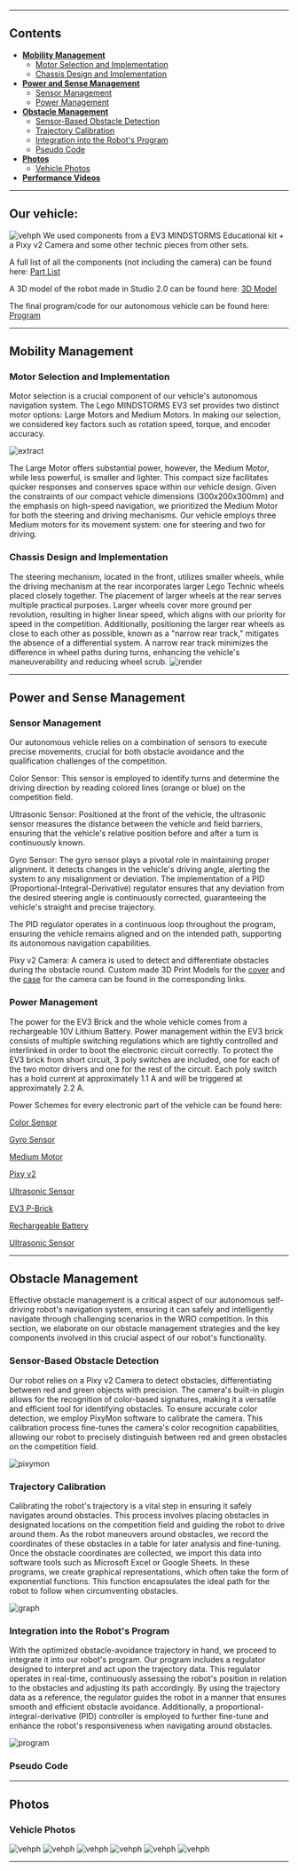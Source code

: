 
***

## Contents

* [**Mobility Management**](#mobility-management)
  * [Motor Selection and Implementation](#motor-selection-and-implementation)
  * [Chassis Design and Implementation](#chassis-design-and-implementation)
* [**Power and Sense Management**](#power-and-sense-management)
  * [Sensor Management](#sensor-management)
  * [Power Management](#power-management)
* [**Obstacle Management**](#obstacle-management)
  * [Sensor-Based Obstacle Detection](#Sensor-Based-Obstacle-Detection)
  * [Trajectory Calibration](#trajectory-calibration)
  * [Integration into the Robot's Program](#Integration-into-the-Robot's-Program)
  * [Pseudo Code](#pseudo-code)
* [**Photos**](#photos)
  * [Vehicle Photos](#vehicle-photos)
* [**Performance Videos**](#performance-videos)

***
## Our vehicle: 
![vehph](./v-photos/Car_components.PNG)
We used components from a EV3 MINDSTORMS Educational kit + a Pixy v2 Camera and some other technic pieces from other sets. 

A full list of all the components (not including the camera) can be found here: [Part List](models/part-list.pdf)

A 3D model of the robot made in Studio 2.0 can be found here: [3D Model](models/FE-Robot.io)

The final program/code for our autonomous vehicle can be found here: [Program](src/FE_INTERNATIONAL.ev3)
***

## Mobility Management

### Motor Selection and Implementation

Motor selection is a crucial component of our vehicle's autonomous navigation system. The Lego MINDSTORMS EV3 set provides two distinct motor options: Large Motors and Medium Motors. In making our selection, we considered key factors such as rotation speed, torque, and encoder accuracy.

![extract](./images/text.png)

The Large Motor offers substantial power, however, the Medium Motor, while less powerful, is smaller and lighter. This compact size facilitates quicker responses and conserves space within our vehicle design.
Given the constraints of our compact vehicle dimensions (300x200x300mm) and the emphasis on high-speed navigation, we prioritized the Medium Motor for both the steering and driving mechanisms. Our vehicle employs three Medium motors for its movement system: one for steering and two for driving.

### Chassis Design and Implementation

The steering mechanism, located in the front, utilizes smaller wheels, while the driving mechanism at the rear incorporates larger Lego Technic wheels placed closely together.
The placement of larger wheels at the rear serves multiple practical purposes. Larger wheels cover more ground per revolution, resulting in higher linear speed, which aligns with our priority for speed in the competition. Additionally, positioning the larger rear wheels as close to each other as possible, known as a "narrow rear track," mitigates the absence of a differential system. A narrow rear track minimizes the difference in wheel paths during turns, enhancing the vehicle's maneuverability and reducing wheel scrub.
![render](./v-photos/robot.render.jpeg)
***

## Power and Sense Management

### Sensor Management

Our autonomous vehicle relies on a combination of sensors to execute precise movements, crucial for both obstacle avoidance and the qualification challenges of the competition.

Color Sensor: This sensor is employed to identify turns and determine the driving direction by reading colored lines (orange or blue) on the competition field.

Ultrasonic Sensor: Positioned at the front of the vehicle, the ultrasonic sensor measures the distance between the vehicle and field barriers, ensuring that the vehicle's relative position before and after a turn is continuously known.

Gyro Sensor: The gyro sensor plays a pivotal role in maintaining proper alignment. It detects changes in the vehicle's driving angle, alerting the system to any misalignment or deviation. The implementation of a PID (Proportional-Integral-Derivative) regulator ensures that any deviation from the desired steering angle is continuously corrected, guaranteeing the vehicle's straight and precise trajectory.

The PID regulator operates in a continuous loop throughout the program, ensuring the vehicle remains aligned and on the intended path, supporting its autonomous navigation capabilities.

Pixy v2 Camera: A camera is used to detect and differentiate obstacles during the obstacle round. Custom made 3D Print Models for the [cover](models/pixy_2_cover.stl) and the [case](models/pixy_2_case.stl) for the camera can be found in the corresponding links.

### Power Management
The power for the EV3 Brick and the whole vehicle comes from a rechargeable 10V Lithium Battery. Power management within the EV3 brick consists of multiple switching regulations which are tightly controlled and interlinked in order to boot the electronic circuit correctly.
To protect the EV3 brick from short circuit, 3 poly switches are included, one for each of the two motor drivers and one for the rest of the circuit. Each poly switch has a hold current at approximately 1.1 A and will be triggered at approximately 2.2 A.

Power Schemes for every electronic part of the vehicle can be found here:

[Color Sensor](schemes/color_sens.pdf)

[Gyro Sensor](schemes/gyro_sens.pdf)

[Medium Motor](schemes/medium-motor.pdf)

[Pixy v2](schemes/pixy2_schematic-2.2.pdf)

[Ultrasonic Sensor](schemes/ultrasonic-sensor.pdf)

[EV3 P-Brick](schemes/program_brick.pdf)

[Rechargeable Battery](recharge_battery.pdf)

[Ultrasonic Sensor](schemes/ultrasonic_sens.pdf)

***

## Obstacle Management

Effective obstacle management is a critical aspect of our autonomous self-driving robot's navigation system, ensuring it can safely and intelligently navigate through challenging scenarios in the WRO competition. In this section, we elaborate on our obstacle management strategies and the key components involved in this crucial aspect of our robot's functionality.

### Sensor-Based Obstacle Detection

Our robot relies on a Pixy v2 Camera to detect obstacles, differentiating between red and green objects with precision. The camera's built-in plugin allows for the recognition of color-based signatures, making it a versatile and efficient tool for identifying obstacles.
To ensure accurate color detection, we employ PixyMon software to calibrate the camera. This calibration process fine-tunes the camera's color recognition capabilities, allowing our robot to precisely distinguish between red and green obstacles on the competition field.

![pixymon](./images/pixymon.jpeg)

### Trajectory Calibration
Calibrating the robot's trajectory is a vital step in ensuring it safely navigates around obstacles. This process involves placing obstacles in designated locations on the competition field and guiding the robot to drive around them. As the robot maneuvers around obstacles, we record the coordinates of these obstacles in a table for later analysis and fine-tuning.
Once the obstacle coordinates are collected, we import this data into software tools such as Microsoft Excel or Google Sheets. In these programs, we create graphical representations, which often take the form of exponential functions. This function encapsulates the ideal path for the robot to follow when circumventing obstacles.

![graph](./images/graph.jpeg)

### Integration into the Robot's Program
With the optimized obstacle-avoidance trajectory in hand, we proceed to integrate it into our robot's program. Our program includes a regulator designed to interpret and act upon the trajectory data.
This regulator operates in real-time, continuously assessing the robot's position in relation to the obstacles and adjusting its path accordingly. By using the trajectory data as a reference, the regulator guides the robot in a manner that ensures smooth and efficient obstacle avoidance. Additionally, a proportional-integral-derivative (PID) controller is employed to further fine-tune and enhance the robot's responsiveness when navigating around obstacles.

![program](./images/program.jpeg)

### Pseudo Code


***

## Photos

### Vehicle Photos
![vehph](./v-photos/1.jpg)
![vehph](./v-photos/2.jpg)
![vehph](./v-photos/3.jpg)
![vehph](./v-photos/4.jpg)
![vehph](./v-photos/5.jpg)
![vehph](./v-photos/6.jpg)






***




